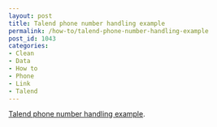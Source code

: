 ```yaml
---
layout: post
title: Talend phone number handling example
permalink: /how-to/talend-phone-number-handling-example
post_id: 1043
categories:
- Clean
- Data
- How to
- Phone
- Link
- Talend
---
```


[Talend phone number handling example](http://www.talendbyexample.com/talend-tlibraryload-component-example.html).
